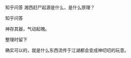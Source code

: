  
 知乎问答 湘西赶尸起源是什么，是什么原理？ 
 
 
 
 
 
 知乎问答 
 
 

 

 神存其器，气动起魄。

 

 

 整理时留下 

 确实可以的，就是什么东西流传于江湖都会变成神叨叨的玩意。 